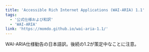 ```yaml
---
title: 'Accessible Rich Internet Applications (WAI-ARIA) 1.1'
tags:
  - '公式仕様および和訳'
  - 'WAI-ARIA'
link: 'https://momdo.github.io/wai-aria-1.1/'
---
```


WAI-ARIA仕様勧告の日本語訳。後続の1.2が策定中なことに注意。
